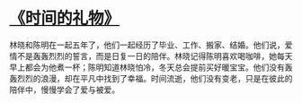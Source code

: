 # [《时间的礼物》](https://hoo.be/haijiao)
林晓和陈明在一起五年了，他们一起经历了毕业、工作、搬家、结婚。他们说，爱情不是轰轰烈烈的誓言，而是日复一日的陪伴。林晓记得陈明喜欢喝咖啡，她每天早上都会为他煮一杯；陈明知道林晓怕冷，冬天总会提前买好暖宝宝。他们没有轰轰烈烈的浪漫，却在平凡中找到了幸福。时间流逝，他们没有变老，只是在彼此的陪伴中，慢慢学会了爱与被爱。
